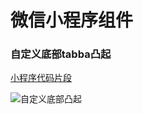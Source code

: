 # 微信小程序组件

### 自定义底部tabba凸起

[小程序代码片段](https://developers.weixin.qq.com/s/X5YzxJmf7mjW)

![自定义底部凸起](https://i.loli.net/2020/08/20/RfvGnIOdJw5ztpL.jpg)
